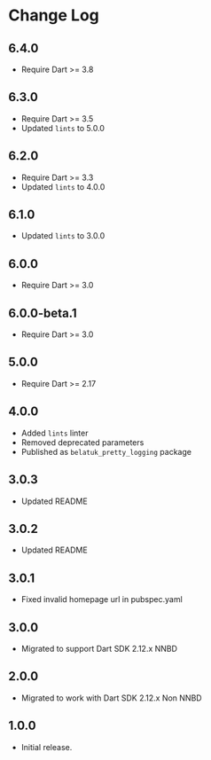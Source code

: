 # Change Log

## 6.4.0

* Require Dart >= 3.8

## 6.3.0

* Require Dart >= 3.5
* Updated `lints` to 5.0.0

## 6.2.0

* Require Dart >= 3.3
* Updated `lints` to 4.0.0

## 6.1.0

* Updated `lints` to 3.0.0

## 6.0.0

* Require Dart >= 3.0

## 6.0.0-beta.1

* Require Dart >= 3.0

## 5.0.0

* Require Dart >= 2.17

## 4.0.0

* Added `lints` linter
* Removed deprecated parameters
* Published as `belatuk_pretty_logging` package

## 3.0.3

* Updated README

## 3.0.2

* Updated README

## 3.0.1

* Fixed invalid homepage url in pubspec.yaml

## 3.0.0

* Migrated to support Dart SDK 2.12.x NNBD

## 2.0.0

* Migrated to work with Dart SDK 2.12.x Non NNBD

## 1.0.0

* Initial release.
